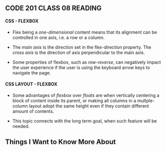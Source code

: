 ## **CODE 201 CLASS 08 READING**

#### **CSS - FLEXBOX**

* Flex being a *one-dimensional* content means that its alignment can be controlled in one axis, i.e. a row or a column.

* The *main axis* is the direction set in the flex-direction property. The *cross axis* is the direction of axis perpendicular to the main axis.

* Some properties of flexbox, such as *row-reverse,* can negatively impact the user experience if the user is using the keyboard arrow keys to navigate the page.

#### **CSS LAYOUT - FLEXBOX**

* Some advantages of *flexbox* over *floats* are when vertically centering a block of content inside its parent, or making all columns in a multple-column layout adopt the same height even if they contain different amount of contents.

* This topic connects with the long term goal, when such feature will be needed.

## **Things I Want to Know More About**
